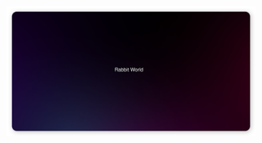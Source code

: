 <div align="center">
  <a href="https://rabbit-world.github.io">
    <img src="space-logo.svg" />
  </a>
</div>
